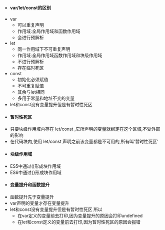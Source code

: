 - #### var/let/const的区别
- var
    - 可以重复声明
    - 作用域:全局作用域和函数作用域
    - 会进行预解析
- let
    - 同一作用域下不可重复声明
    - 作用域:全局作用域函数作用域和块级作用域
    - 不进行预解析
    - 存在临时死区
- const
    - 初始化必须赋值
    - 不可重复赋值
    - 其余与let相同
    - 多用于常量和地址不变的变量
- let和const没有变量提升但是有暂时性死区
- #### 暂时性死区
- 只要块级作用域内存在 let/const ,它所声明的变量就绑定在这个区域,不受外部的影响
- 在代码块内,使用 let/const 声明之前该变量都是不可用的,所有叫'暂时性死区'
- #### 块级作用域
- ES5中通过()形成块作用域
- ES6中通过{}形成块作用域
- #### 变量提升和函数提升
- 函数提升先于变量提升
- var声明的变量才存在变量提升
- let和const没有变量提升但是有暂时性死区 所以
    - 在var定义的变量前去打印,因为变量提升的原因会打印undefined
    - 在let和const定义的变量前去打印,因为暂时性死区的原因会报错


